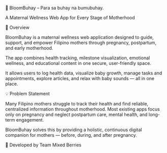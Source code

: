 🌸 BloomBuhay – Para sa buhay na bumubuhay.

A Maternal Wellness Web App for Every Stage of Motherhood

🩷 Overview

BloomBuhay is a maternal wellness web application designed to guide, support, and empower Filipino mothers through pregnancy, postpartum, and early motherhood.

The app combines health tracking, milestone visualization, emotional wellness, and educational content in one secure, user-friendly space.

It allows users to log health data, visualize baby growth, manage tasks and appointments, explore articles, and relax with baby sounds — all in one place.

💡 Problem Statement

Many Filipino mothers struggle to track their health and find reliable, centralized information throughout motherhood.
Most existing apps focus only on pregnancy and neglect postpartum care, mental health, and long-term engagement.

BloomBuhay solves this by providing a holistic, continuous digital companion for mothers — before, during, and after pregnancy.

🥷 Developed by Team Mixed Berries
